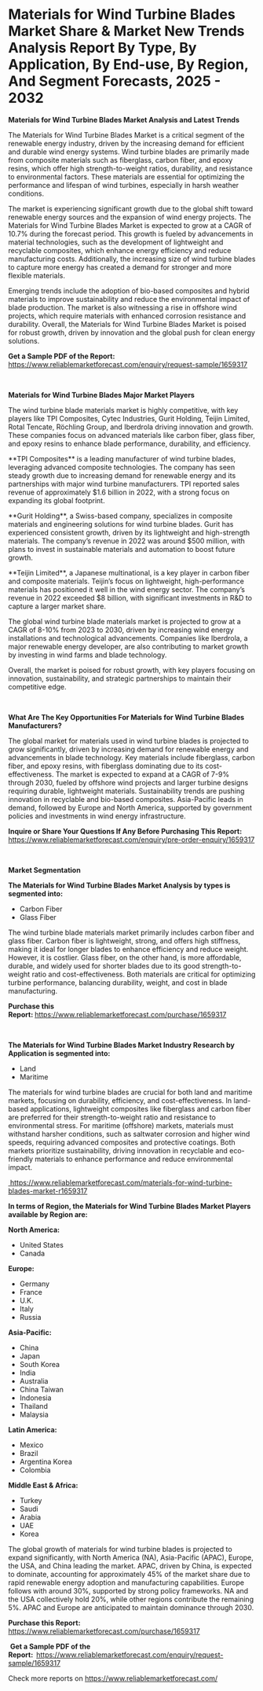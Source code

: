 <p><h1>Materials for Wind Turbine Blades Market Share & Market New Trends Analysis Report By Type, By Application, By End-use, By Region, And Segment Forecasts, 2025 - 2032</h1></p><p><strong>Materials for Wind Turbine Blades Market Analysis and Latest Trends</strong></p>
<p><p>The Materials for Wind Turbine Blades Market is a critical segment of the renewable energy industry, driven by the increasing demand for efficient and durable wind energy systems. Wind turbine blades are primarily made from composite materials such as fiberglass, carbon fiber, and epoxy resins, which offer high strength-to-weight ratios, durability, and resistance to environmental factors. These materials are essential for optimizing the performance and lifespan of wind turbines, especially in harsh weather conditions.</p><p>The market is experiencing significant growth due to the global shift toward renewable energy sources and the expansion of wind energy projects. The Materials for Wind Turbine Blades Market is expected to grow at a CAGR of 10.7% during the forecast period. This growth is fueled by advancements in material technologies, such as the development of lightweight and recyclable composites, which enhance energy efficiency and reduce manufacturing costs. Additionally, the increasing size of wind turbine blades to capture more energy has created a demand for stronger and more flexible materials.</p><p>Emerging trends include the adoption of bio-based composites and hybrid materials to improve sustainability and reduce the environmental impact of blade production. The market is also witnessing a rise in offshore wind projects, which require materials with enhanced corrosion resistance and durability. Overall, the Materials for Wind Turbine Blades Market is poised for robust growth, driven by innovation and the global push for clean energy solutions.</p></p>
<p><strong>Get a Sample PDF of the Report:&nbsp;</strong> <a href="https://www.reliablemarketforecast.com/enquiry/request-sample/1659317?utm_campaign=1080&utm_medium=2&utm_source=Github&utm_content=ia&utm_term=26012025&utm_id=materials-for-wind-turbine-blades">https://www.reliablemarketforecast.com/enquiry/request-sample/1659317</a></p>
<p>&nbsp;</p>
<p><strong>Materials for Wind Turbine Blades Major Market Players</strong></p>
<p><p>The wind turbine blade materials market is highly competitive, with key players like TPI Composites, Cytec Industries, Gurit Holding, Teijin Limited, Rotal Tencate, Röchling Group, and Iberdrola driving innovation and growth. These companies focus on advanced materials like carbon fiber, glass fiber, and epoxy resins to enhance blade performance, durability, and efficiency.</p><p>**TPI Composites** is a leading manufacturer of wind turbine blades, leveraging advanced composite technologies. The company has seen steady growth due to increasing demand for renewable energy and its partnerships with major wind turbine manufacturers. TPI reported sales revenue of approximately $1.6 billion in 2022, with a strong focus on expanding its global footprint.</p><p>**Gurit Holding**, a Swiss-based company, specializes in composite materials and engineering solutions for wind turbine blades. Gurit has experienced consistent growth, driven by its lightweight and high-strength materials. The company’s revenue in 2022 was around $500 million, with plans to invest in sustainable materials and automation to boost future growth.</p><p>**Teijin Limited**, a Japanese multinational, is a key player in carbon fiber and composite materials. Teijin’s focus on lightweight, high-performance materials has positioned it well in the wind energy sector. The company’s revenue in 2022 exceeded $8 billion, with significant investments in R&D to capture a larger market share.</p><p>The global wind turbine blade materials market is projected to grow at a CAGR of 8-10% from 2023 to 2030, driven by increasing wind energy installations and technological advancements. Companies like Iberdrola, a major renewable energy developer, are also contributing to market growth by investing in wind farms and blade technology.</p><p>Overall, the market is poised for robust growth, with key players focusing on innovation, sustainability, and strategic partnerships to maintain their competitive edge.</p></p>
<p>&nbsp;</p>
<p><strong>What Are The Key Opportunities For Materials for Wind Turbine Blades Manufacturers?</strong></p>
<p><p>The global market for materials used in wind turbine blades is projected to grow significantly, driven by increasing demand for renewable energy and advancements in blade technology. Key materials include fiberglass, carbon fiber, and epoxy resins, with fiberglass dominating due to its cost-effectiveness. The market is expected to expand at a CAGR of 7-9% through 2030, fueled by offshore wind projects and larger turbine designs requiring durable, lightweight materials. Sustainability trends are pushing innovation in recyclable and bio-based composites. Asia-Pacific leads in demand, followed by Europe and North America, supported by government policies and investments in wind energy infrastructure.</p></p>
<p><strong>Inquire or Share Your Questions If Any Before Purchasing This Report:</strong> <a href="https://www.reliablemarketforecast.com/enquiry/pre-order-enquiry/1659317?utm_campaign=1080&utm_medium=2&utm_source=Github&utm_content=ia&utm_term=26012025&utm_id=materials-for-wind-turbine-blades">https://www.reliablemarketforecast.com/enquiry/pre-order-enquiry/1659317</a></p>
<p>&nbsp;</p>
<p><strong>Market Segmentation</strong></p>
<p><strong>The Materials for Wind Turbine Blades Market Analysis by types is segmented into:</strong></p>
<p><ul><li>Carbon Fiber</li><li>Glass Fiber</li></ul></p>
<p><p>The wind turbine blade materials market primarily includes carbon fiber and glass fiber. Carbon fiber is lightweight, strong, and offers high stiffness, making it ideal for longer blades to enhance efficiency and reduce weight. However, it is costlier. Glass fiber, on the other hand, is more affordable, durable, and widely used for shorter blades due to its good strength-to-weight ratio and cost-effectiveness. Both materials are critical for optimizing turbine performance, balancing durability, weight, and cost in blade manufacturing.</p></p>
<p><strong>Purchase this Report:&nbsp;</strong><a href="https://www.reliablemarketforecast.com/purchase/1659317?utm_campaign=1080&utm_medium=2&utm_source=Github&utm_content=ia&utm_term=26012025&utm_id=materials-for-wind-turbine-blades">https://www.reliablemarketforecast.com/purchase/1659317</a></p>
<p>&nbsp;</p>
<p><strong>The Materials for Wind Turbine Blades Market Industry Research by Application is segmented into:</strong></p>
<p><ul><li>Land</li><li>Maritime</li></ul></p>
<p><p>The materials for wind turbine blades are crucial for both land and maritime markets, focusing on durability, efficiency, and cost-effectiveness. In land-based applications, lightweight composites like fiberglass and carbon fiber are preferred for their strength-to-weight ratio and resistance to environmental stress. For maritime (offshore) markets, materials must withstand harsher conditions, such as saltwater corrosion and higher wind speeds, requiring advanced composites and protective coatings. Both markets prioritize sustainability, driving innovation in recyclable and eco-friendly materials to enhance performance and reduce environmental impact.</p></p>
<p><a href="https://www.reliablemarketforecast.com/materials-for-wind-turbine-blades-market-r1659317?utm_campaign=1080&utm_medium=2&utm_source=Github&utm_content=ia&utm_term=26012025&utm_id=materials-for-wind-turbine-blades">&nbsp;https://www.reliablemarketforecast.com/materials-for-wind-turbine-blades-market-r1659317</a></p>
<p><strong>In terms of Region, the Materials for Wind Turbine Blades Market Players available by Region are:</strong></p>
<p>
    <p> <strong> North America: </strong>
        <ul>
            <li>United States</li>
            <li>Canada</li>
        </ul>
        </p> 
    <p> <strong> Europe: </strong>
        <ul>
            <li>Germany</li>
            <li>France</li>
            <li>U.K.</li>
            <li>Italy</li>
            <li>Russia</li>
        </ul>
        </p> 
    <p> <strong> Asia-Pacific: </strong>
        <ul>
            <li>China</li>
            <li>Japan</li>
            <li>South Korea</li>
            <li>India</li>
            <li>Australia</li>
            <li>China Taiwan</li>
            <li>Indonesia</li>
            <li>Thailand</li>
            <li>Malaysia</li>
        </ul>
        </p> 
    <p> <strong> Latin America: </strong>
        <ul>
            <li>Mexico</li>
            <li>Brazil</li>
            <li>Argentina Korea</li>
            <li>Colombia</li>
        </ul>
        </p> 
    <p> <strong> Middle East & Africa: </strong>
        <ul>
            <li>Turkey</li>
            <li>Saudi</li>
            <li>Arabia</li>
            <li>UAE</li>
            <li>Korea</li>
        </ul>
    </p>
    </p>
<p><p>The global growth of materials for wind turbine blades is projected to expand significantly, with North America (NA), Asia-Pacific (APAC), Europe, the USA, and China leading the market. APAC, driven by China, is expected to dominate, accounting for approximately 45% of the market share due to rapid renewable energy adoption and manufacturing capabilities. Europe follows with around 30%, supported by strong policy frameworks. NA and the USA collectively hold 20%, while other regions contribute the remaining 5%. APAC and Europe are anticipated to maintain dominance through 2030.</p></p>
<p><strong>Purchase this Report: </strong><a href="https://www.reliablemarketforecast.com/purchase/1659317?utm_campaign=1080&utm_medium=2&utm_source=Github&utm_content=ia&utm_term=26012025&utm_id=materials-for-wind-turbine-blades">https://www.reliablemarketforecast.com/purchase/1659317</a></p>
<p>&nbsp;<strong>Get a Sample PDF of the Report:&nbsp;&nbsp;</strong><a href="https://www.reliablemarketforecast.com/enquiry/request-sample/1659317?utm_campaign=1080&utm_medium=2&utm_source=Github&utm_content=ia&utm_term=26012025&utm_id=materials-for-wind-turbine-blades">https://www.reliablemarketforecast.com/enquiry/request-sample/1659317</a></p>
<p><strong></strong></p>
<p>Check more reports on <a href="https://www.reliablemarketforecast.com/?utm_campaign=1080&utm_medium=2&utm_source=Github&utm_content=ia&utm_term=26012025&utm_id=materials-for-wind-turbine-blades">https://www.reliablemarketforecast.com/</a></p>